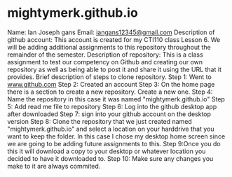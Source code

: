 # mightymerk.github.io
Name: Ian Joseph gans
Email: iangans12345@gmail.com
Description of github account: This account is created for my CTI110 class Lesson 6. We will be adding additional assignments to this repository throughout the remainder of the semester. 
Description of repository: This is a class assignment to test our competency on Github and creating our own repository as well as being able to post it and share it using the URL that it provides.
Brief description of steps to clone repository. 
Step 1: Went to www.github.com
Step 2: Created an account
Step 3: On the home page there is a section to create a new repository. Create a new one.
Step 4: Name the repository in this case it was named "mightymerk.github.io"
Step 5: Add read me file to repository
Step 6: Log into the github desktop app after downloaded
Step 7: sign into your github account on the desktop version
Step 8: Clone the repository that we just created named "mightymerk.github.io" and select a location on your harddrive that you want to keep the folder. In this case I chose my desktop home screen since we are going to be adding future assignments to this. 
Step 9:Once you do this it will download a copy to your desktop or whatever location you decided to have it downloaded to.
Step 10: Make sure any changes you make to it are always commited.


